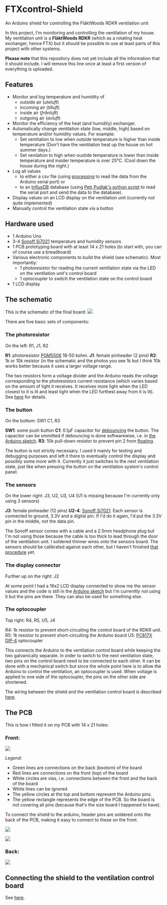 # FTXcontrol-Shield
An Arduino shield for controlling the FläktWoods RDKR ventilation unit

In this project, I'm monitoring and controlling the ventilation of my house. My ventilation unit is a **FläktWoods RDKR** (which as a rotating heat exchanger, hence FTX) but it should be possible to use at least parts of this project with other systems.

**Please note** that this repository does not yet include all the information that it should include. I will remove this line once at least a first version of everything is uploaded.

## Features
* Monitor and log temperature and humidity of 
  * outside air (_uteluft_)
  * incoming air (_tilluft_)
  * inside air (_frånluft_)
  * outgoing air (_avluft_)
* Monitor the efficiency of the heat (and humidity) exchanger.
* Automatically change ventilation state (low, middle, high) based on temperature and/or humidity values. For example: 
  * Set ventilation to low when outside temperature is higher than inside temperature (Don't have the ventilation heat up the house on hot summer days.)
  * Set venilation to high when oustide temperature is lower than inside temperature and insider temperature is over 25°C. (Cool down the house during the night.)
* Log all values 
  * to either a csv file (using [processing](https://github.com/processing/processing) to read the data from the Arduino serial port) or
  * to an [InfluxDB](https://github.com/influxdata/influxdb) database (using [Petr Pudlak's python script](https://github.com/ppetr/arduino-influxdb) to read the serial port and send the data to the database).
* Display values on an LCD display on the ventilation unit (currently not quite implemented)
* Manually control the ventilation state via a button

## Hardware used
* 1 Arduino Uno
* 3-4 [Sonoff Si7021](https://www.itead.cc/wiki/Sonoff_Sensor_Si7021) temperature and humidity sensors
* 1 PCB prototyping board with at least 14 x 21 holes (to start with, you can of course use a breadboard)
* Various electronic components to build the shield (see schematic). Most importantly:
  * 1 photoresistor for reading the current ventilation state via the LED on the ventilation unit's control board
  * 1 optocoupler to switch the ventilation state on the control board
* 1 LCD display


## The schematic
This is the schematic of the final board:
![](/images/schematic.jpg)

There are five basic sets of components:

### The photoresistor 
On the left: R1, J1, R2

**R1**: photoresistor [PGM5506](https://www.electrokit.com/uploads/productfile/40850/ldr_en5cds.pdf) 18-50 kohm. 
**J1**: female pinheader (2 pins)
**R2**: 1k or 10k resistor (in the schematic and the photos you see 1k but I think 10k works better because it uses a larger voltage range.

The two resistors form a voltage divider and the Arduino reads the voltage corresponding to the photresistors current resistance (which varies based on the amount of light it receives. It receives more light when the LED closest to it is lit and least light when the LED furthest away from it is lit). See [here](https://github.com/tophee/FTXcontrol-Shield/blob/master/Shield_to_RDKR_interface.md) for details.


### The button
On the bottom: SW1 C1, R3

**SW1**: some push button
**C1**: 0.1µF capacitor for [debouncing](https://www.thegeekpub.com/246471/debouncing-a-switch-in-hardware-or-software/) the button. The capacitor can be ommitted if debouncing is done softwarewise, i.e. in [the Arduino sketch](https://github.com/tophee/FTXcontrol-Shield/blob/master/FTXcontrol-shield.ino).
**R3**: 10k pull-down resistor to prevent pin 2 from [floating](https://www.arduino.cc/en/Tutorial/DigitalPins).

The button is not strictly necessary. I used it mainly for testing and debugging purposes and left it there to eventually control the display and possibly some more with it. Currently it just switches to the next ventilation state, just like when pressing the button on the ventilation system's control panel.

### The sensors
On the lower right: J3, U2, U3, U4 (U1 is missing because I'm currently only using 3 sensors)

**J3**: female pinheader (12 pins)
**U2-4**: [Sonoff Si7021](https://www.itead.cc/wiki/Sonoff_Sensor_Si7021). Each sensor is connected to ground, 3.3V and a digital pin. If I'd do it again, I'd put the 3.3V pin in the middle, not the data pin.

The Sonoff sensor comes with a cable and a 2.5mm headphone plug but I'm not using those because the cable is too thick to lead through the door of the ventilation unit. I soldered thinner wires onto the sensors board. The sensors should be calibrated against each other, but I haven't finished [that procedure](https://thecavepearlproject.org/2016/03/05/ds18b20-calibration-we-finally-nailed-it/) yet.

### The display connector
Further up on the right: J2

At some point I had a 16x2 LCD display connected to show me the sensor values and the code is still in the [Arduino sketch](https://github.com/tophee/FTXcontrol-Shield/blob/master/FTXcontrol-shield.ino) but I'm currenltly not using it but the pins are there. They can also be used for something else.

### The optocoupler
Top right: R4, R5, U5, J4

R4: 1k resistor to prevent short-circuiting the control board of the RDKR unit.
R5: 1k resistor to prevent short-circuiting the Arduino board
U5: [PC817X DIP-4](https://www.electrokit.com/uploads/productfile/40300/sf-00061657.pdf) optocoupler

This connects the Arduino to the ventilation control board while keeping the two galvanically separate. In order to switch to the next ventilation state, two pins on the control board need to be connected to each other. It can be done with a mechanical switch but since the whole point here is to allow the Arduino to control the ventilation, an optocoupler is used. When voltage is applied to one side of the optocoupler, the pins on the other side are shortened.

The wiring between the shield and the ventilation control board is described [here](https://github.com/tophee/FTXcontrol-Shield/blob/master/Shield_to_RDKR_interface.md).

## The PCB

This is how I fitted it on my PCB with 14 x 21 holes:

### Front:

![](/images/board_front.jpg)

_Legend:_
* Green lines are connections on the back (bootom) of the board
* Red lines are connections on the front (top) of the board
* White circles are vias, i.e. connections between the front and the back of the board
* White lines can be ignored
* The yellow circles at the top and bottom represent the Arduino pins.
* The yellow rectangle represents the edge of the PCB. So the board is not covering all pins (because that's the size board I happened to have).

To connect the shield to the arduino, header pins are soldered onto the back of the PCB, making it easy to connect to these on the front.

![](/images/board_photo1.jpg)

![](/images/board_photo2.jpg)

### Back:
![](/images/board_back.jpg)

## Connecting the shield to the ventilation control board
See [here](https://github.com/tophee/FTXcontrol-Shield/blob/master/Shield_to_RDKR_interface.md).


